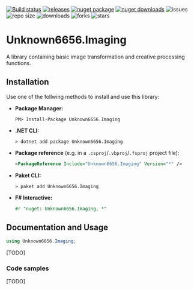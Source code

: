 [![Build status](https://ci.appveyor.com/api/projects/status/############?svg=true)](https://ci.appveyor.com/project/Unknown6656-Megacorp/Unknown6656.#####)
[![releases](https://img.shields.io/github/downloads/Unknown6656-Megacorp/Unknown6656.#####/total)](https://github.com/Unknown6656-Megacorp/Unknown6656.#####/releases)
[![nuget package](https://img.shields.io/nuget/vpre/Unknown6656.#####)](https://www.nuget.org/packages/Unknown6656.#####/)
[![nuget downloads](https://img.shields.io/nuget/dt/Unknown6656.#####)](https://www.nuget.org/packages/Unknown6656.#####/)
![issues](https://img.shields.io/github/issues/Unknown6656-Megacorp/Unknown6656.#####)
![repo size](https://img.shields.io/github/repo-size/Unknown6656-Megacorp/Unknown6656.#####)
![downloads](https://img.shields.io/github/downloads/Unknown6656-Megacorp/Unknown6656.#####/total)
![forks](https://img.shields.io/github/forks/Unknown6656-Megacorp/Unknown6656.#####)
![stars](https://img.shields.io/github/stars/Unknown6656-Megacorp/Unknown6656.#####)

# Unknown6656.Imaging
A library containing basic image transformation and creative processing functions.


## Installation
Use one of the follwing methods to install and use this library:

- **Package Manager:**
    ```batch
    PM> Install-Package Unknown6656.Imaging
    ```
- **.NET CLI:**
    ```batch
    > dotnet add package Unknown6656.Imaging
    ```
- **Package reference** (e.g. in a `.csproj`/`.vbproj`/`.fsproj` project file):
    ```xml
    <PackageReference Include="Unknown6656.Imaging" Version="*" />
    ```
- **Paket CLI:**
    ```batch
    > paket add Unknown6656.Imaging
    ```
- **F# Interactive:**
    ```fsharp
    #r "nuget: Unknown6656.Imaging, *"
    ```

## Documentation and Usage
```csharp
using Unknown6656.Imaging;
```

[TODO]


### Code samples
[TODO]
